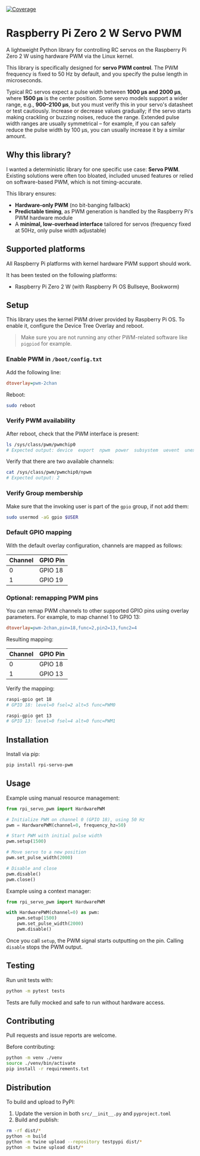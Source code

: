 [![Coverage](https://codecov.io/gh/stylesuxx/rpi_servo_pwm/branch/main/graph/badge.svg)](https://codecov.io/gh/stylesuxx/rpi_servo_pwm)

# Raspberry Pi Zero 2 W Servo PWM

A lightweight Python library for controlling RC servos on the Raspberry Pi Zero 2 W using hardware PWM via the Linux kernel.

This library is specifically designed for **servo PWM control**. The PWM frequency is fixed to 50 Hz by default, and you specify the pulse length in microseconds.

Typical RC servos expect a pulse width between **1000 µs and 2000 µs**, where **1500 µs** is the center position. Some servo models support a wider range, e.g., **900–2100 µs**, but you must verify this in your servo's datasheet or test cautiously. Increase or decrease values gradually; if the servo starts making crackling or buzzing noises, reduce the range.
Extended pulse width ranges are usually symmetrical – for example, if you can safely reduce the pulse width by 100 µs, you can usually increase it by a similar amount.

## Why this library?

I wanted a deterministic library for one specific use case: **Servo PWM**.
Existing solutions were often too bloated, included unused features or relied on software-based PWM, which is not timing-accurate.

This library ensures:

* **Hardware-only PWM** (no bit-banging fallback)
* **Predictable timing**, as PWM generation is handled by the Raspberry Pi's PWM hardware module
* A **minimal, low-overhead interface** tailored for servos (frequency fixed at 50Hz, only pulse width adjustable)

## Supported platforms

All Raspberry Pi platforms with kernel hardware PWM support should work.

It has been tested on the following platforms:

* Raspberry Pi Zero 2 W (with Raspberry Pi OS Bullseye, Bookworm)

## Setup

This library uses the kernel PWM driver provided by Raspberry Pi OS. To enable it, configure the Device Tree Overlay and reboot.

> Make sure you are not running any other PWM-related software like `pigpiod` for example.

### Enable PWM in `/boot/config.txt`

Add the following line:

```ini
dtoverlay=pwm-2chan
```

Reboot:

```bash
sudo reboot
```

### Verify PWM availability

After reboot, check that the PWM interface is present:

```bash
ls /sys/class/pwm/pwmchip0
# Expected output: device  export  npwm  power  subsystem  uevent  unexport
```

Verify that there are two available channels:

```bash
cat /sys/class/pwm/pwmchip0/npwm
# Expected output: 2
```

### Verify Group membership

Make sure that the invoking user is part of the `gpio` group, if not add them:

```bash
sudo usermod -aG gpio $USER
```

### Default GPIO mapping

With the default overlay configuration, channels are mapped as follows:

| Channel | GPIO Pin |
|---------|----------|
| 0       | GPIO 18  |
| 1       | GPIO 19  |

### Optional: remapping PWM pins

You can remap PWM channels to other supported GPIO pins using overlay parameters.
For example, to map channel 1 to GPIO 13:

```ini
dtoverlay=pwm-2chan,pin=18,func=2,pin2=13,func2=4
```

Resulting mapping:

| Channel | GPIO Pin |
|---------|----------|
| 0       | GPIO 18  |
| 1       | GPIO 13  |

Verify the mapping:

```bash
raspi-gpio get 18
# GPIO 18: level=0 fsel=2 alt=5 func=PWM0

raspi-gpio get 13
# GPIO 13: level=0 fsel=4 alt=0 func=PWM1
```

## Installation

Install via pip:

```bash
pip install rpi-servo-pwm
```

## Usage

Example using manual resource management:

```python
from rpi_servo_pwm import HardwarePWM

# Initialize PWM on channel 0 (GPIO 18), using 50 Hz
pwm = HardwarePWM(channel=0, frequency_hz=50)

# Start PWM with initial pulse width
pwm.setup(1500)

# Move servo to a new position
pwm.set_pulse_width(2000)

# Disable and close
pwm.disable()
pwm.close()
```

Example using a context manager:

```python
from rpi_servo_pwm import HardwarePWM

with HardwarePWM(channel=0) as pwm:
    pwm.setup(1500)
    pwm.set_pulse_width(2000)
    pwm.disable()
```

Once you call `setup`, the PWM signal starts outputting on the pin. Calling `disable` stops the PWM output.

## Testing

Run unit tests with:

```bash
python -m pytest tests
```

Tests are fully mocked and safe to run without hardware access.

## Contributing

Pull requests and issue reports are welcome.

Before contributing:

```bash
python -m venv ./venv
source ./venv/bin/activate
pip install -r requirements.txt
```

## Distribution

To build and upload to PyPI:

1. Update the version in both `src/__init__.py` and `pyproject.toml`
2. Build and publish:

```bash
rm -rf dist/*
python -m build
python -m twine upload --repository testpypi dist/*
python -m twine upload dist/*
```

